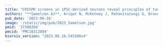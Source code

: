 ```yaml
---
title: "CRISPR screens in iPSC-derived neurons reveal principles of tau proteostasis. "
authors: "**Samelson AJ**, Ariqat N, McKetney J, Rohanitazangi G, Bravo CP, Bose R, Travaglini KJ, Lam VL, Goodness D, Dixon G, Marzette E, Jin J, Tian R, Tse E, Abskharon R, Pan H, Carroll EC, Lawrence RE, Gestwicki JE, Eisenberg D, Kanaan NM, Southworth DR, Gross JD, Gan L, Swaney DL, Kampmann M"
pub_date: '2023-06-16'
image: '/static/img/pub/2023_Samelson.jpg'
pmid: '37398204'
pmcid: 'PMC10312804'
biorxiv_version: "2023.06.16.545386v4"
---
```

